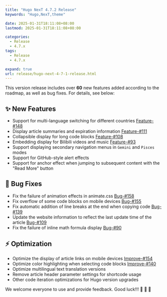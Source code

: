 ```yaml
---
title: "Hugo NexT 4.7.2 Release"
keywords: "Hugo,NexT,theme"

date: 2025-01-31T18:11:08+08:00
lastmod: 2025-01-31T18:11:08+08:00

categories:
  - Release
  - 4.7.x
tags:
  - Release
  - 4.7.x

expand: true
url: release/hugo-next-4-7-1-release.html
---
```


This version release includes over **60** new features added according to the roadmap, as well as bug fixes. For details, see below:

## :sparkles: New Features

- Support for multi-language switching for different countries [Feature-#148](https://github.com/hugo-next/hugo-theme-next/issues/148)
- Display article summaries and expiration information [Feature-#111](https://github.com/hugo-next/hugo-theme-next/issues/111)
- Collapsible display for long code blocks [Feature-#108](https://github.com/hugo-next/hugo-theme-next/issues/108)
- Embedding display for Bilibili videos and music [Feature-#93](https://github.com/hugo-next/hugo-theme-next/issues/93)
- Support displaying secondary navigation menus in `Gemini` and `Pisces` modes
- Support for GitHub-style alert effects
- Support for anchor effect when jumping to subsequent content with the "Read More" button

## :bug: Bug Fixes

- Fix the failure of animation effects in animate.css [Bug-#158](https://github.com/hugo-next/hugo-theme-next/issues/158)
- Fix overflow of some code blocks on mobile devices [Bug-#155](https://github.com/hugo-next/hugo-theme-next/issues/155)
- Fix automatic addition of line breaks at the end when copying code [Bug-#139](https://github.com/hugo-next/hugo-theme-next/issues/139)
- Update the website information to reflect the last update time of the article [Bug-#109](https://github.com/hugo-next/hugo-theme-next/issues/109)
- Fix the failure of inline math formula display [Bug-#90](https://github.com/hugo-next/hugo-theme-next/issues/90)

## :zap: Optimization

- Optimize the display of article links on mobile devices [Improve-#154](https://github.com/hugo-next/hugo-theme-next/issues/154)
- Optimize color highlighting when selecting code blocks [Improve-#140](https://github.com/hugo-next/hugo-theme-next/issues/140)
- Optimize multilingual text translation versions
- Remove article header parameter settings for shortcode usage
- Other code iteration optimizations for Hugo version upgrades

We welcome everyone to use and provide feedback. Good luck!!! :tada: :tada: :tada:
